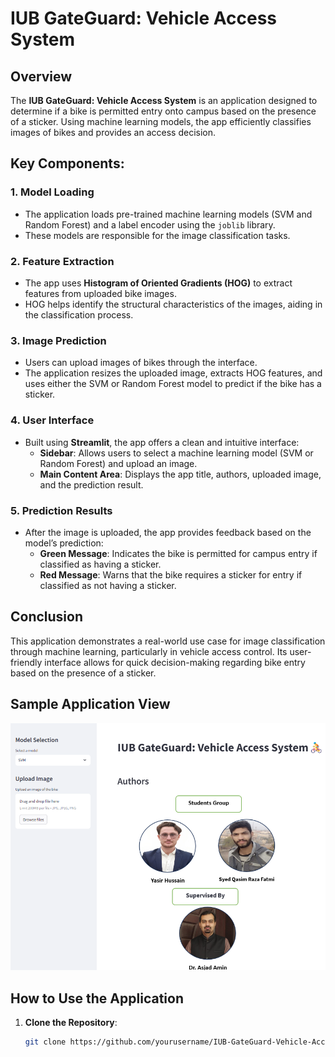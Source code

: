 # IUB GateGuard: Vehicle Access System

## Overview
The **IUB GateGuard: Vehicle Access System** is an application designed to determine if a bike is permitted entry onto campus based on the presence of a sticker. Using machine learning models, the app efficiently classifies images of bikes and provides an access decision.

## Key Components:

### 1. Model Loading
- The application loads pre-trained machine learning models (SVM and Random Forest) and a label encoder using the `joblib` library.
- These models are responsible for the image classification tasks.

### 2. Feature Extraction
- The app uses **Histogram of Oriented Gradients (HOG)** to extract features from uploaded bike images.
- HOG helps identify the structural characteristics of the images, aiding in the classification process.

### 3. Image Prediction
- Users can upload images of bikes through the interface.
- The application resizes the uploaded image, extracts HOG features, and uses either the SVM or Random Forest model to predict if the bike has a sticker.

### 4. User Interface
- Built using **Streamlit**, the app offers a clean and intuitive interface:
  - **Sidebar**: Allows users to select a machine learning model (SVM or Random Forest) and upload an image.
  - **Main Content Area**: Displays the app title, authors, uploaded image, and the prediction result.

### 5. Prediction Results
- After the image is uploaded, the app provides feedback based on the model’s prediction:
  - **Green Message**: Indicates the bike is permitted for campus entry if classified as having a sticker.
  - **Red Message**: Warns that the bike requires a sticker for entry if classified as not having a sticker.

## Conclusion
This application demonstrates a real-world use case for image classification through machine learning, particularly in vehicle access control. Its user-friendly interface allows for quick decision-making regarding bike entry based on the presence of a sticker.

## Sample Application View
![IUB GateGuard: Vehicle Access System](iub%20bike%20enter.png)

## How to Use the Application

1. **Clone the Repository**:
   ```bash
   git clone https://github.com/yourusername/IUB-GateGuard-Vehicle-Access-System.git

